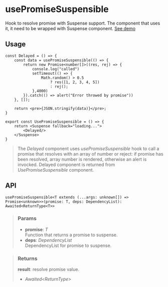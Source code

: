 # usePromiseSuspensible
Hook to resolve promise with Suspense support. The component that uses it, it need to be wrapped with Suspense component. [See demo](https://ndriadev.github.io/react-tools/#/hooks/api-dom/usePromiseSuspensible)

## Usage

```tsx
const Delayed = () => {
	const data = usePromiseSuspensible(() => {
		return new Promise<number[]>((res, rej) => {
			console.log("called")
			setTimeout(() => {
				Math.random() > 0.5
					? res([1, 2, 3, 4, 5])
					: rej();
			},4000)
		}).catch(() => alert("Error throwed by promise"))
	}, []);

	return <pre>{JSON.stringify(data)}</pre>;
}

export const UsePromiseSuspensible = () => {
	return <Suspense fallback="loading...">
		<Delayed/>
	</Suspense>
}
```

> The _Delayed_ component uses _usePromiseSuspensible_ hook to call a promise that resolves with an array of number or reject: if promise has been resolved, array number is rendered, otherwise an alert is invocked. Delayed component is returned from _UsePromiseSuspensible_ component.


## API

```tsx
usePromiseSuspensible<T extends (...args: unknown[]) => Promise<unknown>>(promise: T, deps: DependencyList): Awaited<ReturnType<T>>
```

> ### Params
>
> - __promise__: _T_  
Function that returns a promise to suspense.
> - __deps__: _DependencyList_  
DependencyList for promise to suspense.
>


> ### Returns
>
> __result__: resolve promise value.
> - _Awaited<ReturnType<T>>_  
>